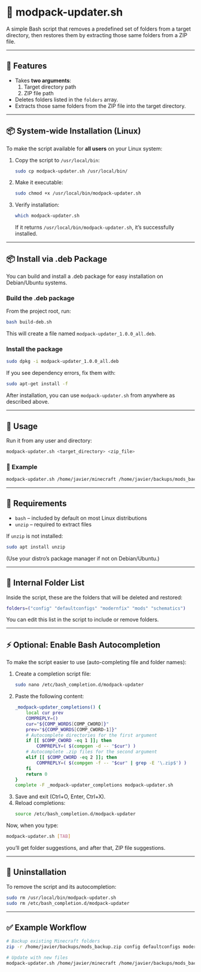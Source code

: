 # 🧩 modpack-updater.sh

A simple Bash script that removes a predefined set of folders from a target directory, then restores them by extracting those same folders from a ZIP file.

---

## 🚀 Features

- Takes **two arguments**:
    1. Target directory path
    2. ZIP file path
- Deletes folders listed in the `folders` array.
- Extracts those same folders from the ZIP file into the target directory.

---

## 📦 System-wide Installation (Linux)

To make the script available for **all users** on your Linux system:

1. Copy the script to `/usr/local/bin`:
   ```bash
   sudo cp modpack-updater.sh /usr/local/bin/
   ```
2. Make it executable:
   ```bash
   sudo chmod +x /usr/local/bin/modpack-updater.sh
   ```
3. Verify installation:
   ```bash
   which modpack-updater.sh
   ```
   If it returns `/usr/local/bin/modpack-updater.sh`, it’s successfully installed.

---

## 📦 Install via .deb Package

You can build and install a .deb package for easy installation on Debian/Ubuntu systems.

### Build the .deb package

From the project root, run:

```bash
bash build-deb.sh
```

This will create a file named `modpack-updater_1.0.0_all.deb`.

### Install the package

```bash
sudo dpkg -i modpack-updater_1.0.0_all.deb
```

If you see dependency errors, fix them with:

```bash
sudo apt-get install -f
```

After installation, you can use `modpack-updater.sh` from anywhere as described above.

---

## 🧠 Usage

Run it from any user and directory:

```bash
modpack-updater.sh <target_directory> <zip_file>
```

### 📘 Example

```bash
modpack-updater.sh /home/javier/minecraft /home/javier/backups/mods_backup.zip
```

---

## 🧰 Requirements

- `bash` – included by default on most Linux distributions
- `unzip` – required to extract files

If `unzip` is not installed:

```bash
sudo apt install unzip
```
(Use your distro’s package manager if not on Debian/Ubuntu.)

---

## 🧾 Internal Folder List

Inside the script, these are the folders that will be deleted and restored:

```bash
folders=("config" "defaultconfigs" "modernfix" "mods" "schematics")
```
You can edit this list in the script to include or remove folders.

---

## ⚡ Optional: Enable Bash Autocompletion

To make the script easier to use (auto-completing file and folder names):

1. Create a completion script file:
   ```bash
   sudo nano /etc/bash_completion.d/modpack-updater
   ```
2. Paste the following content:
   ```bash
   _modpack-updater_completions() {
       local cur prev
       COMPREPLY=()
       cur="${COMP_WORDS[COMP_CWORD]}"
       prev="${COMP_WORDS[COMP_CWORD-1]}"
       # Autocomplete directories for the first argument
       if [[ $COMP_CWORD -eq 1 ]]; then
           COMPREPLY=( $(compgen -d -- "$cur") )
       # Autocomplete .zip files for the second argument
       elif [[ $COMP_CWORD -eq 2 ]]; then
           COMPREPLY=( $(compgen -f -- "$cur" | grep -E '\.zip$') )
       fi
       return 0
   }
   complete -F _modpack-updater_completions modpack-updater.sh
   ```
3. Save and exit (Ctrl+O, Enter, Ctrl+X).
4. Reload completions:
   ```bash
   source /etc/bash_completion.d/modpack-updater
   ```

Now, when you type:
```bash
modpack-updater.sh [TAB]
```
you’ll get folder suggestions, and after that, ZIP file suggestions.

---

## 🧹 Uninstallation

To remove the script and its autocompletion:

```bash
sudo rm /usr/local/bin/modpack-updater.sh
sudo rm /etc/bash_completion.d/modpack-updater
```

---

## ✅ Example Workflow

```bash
# Backup existing Minecraft folders
zip -r /home/javier/backups/mods_backup.zip config defaultconfigs modernfix mods schematics

# Update with new files
modpack-updater.sh /home/javier/minecraft /home/javier/backups/mods_backup.zip
```
